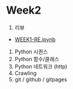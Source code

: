 # Week2

1. 리뷰
  - [WEEK1-RE.ipynb](notebooks/WEEK1-RE.ipynb)

1. Python 시퀀스
2. Python 함수/클래스
3. Python 네트워크 (http)
4. Crawling
5. git / github / gitpages

